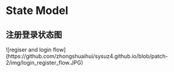 
<h1>State Model</h1>

<h2>注册登录状态图</h2>
![regiser and login flow](https://github.com/zhongshuaihui/sysuz4.github.io/blob/patch-2/img/login_register_flow.JPG)
